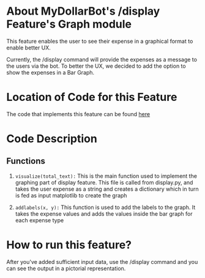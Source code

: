 # About MyDollarBot's /display Feature's Graph module
This feature enables the user to see their expense in a graphical format to enable better UX.

Currently, the /display command will provide the expenses as a message to the users via the bot. To better the UX, we decided to add the option to show the expenses in a Bar Graph.

# Location of Code for this Feature
The code that implements this feature can be found [here](https://github.com/Mrityunjay243/dollar_bot/blob/main/code/graphing.py)

# Code Description
## Functions

1. `visualize(total_text):`
This is the main function used to implement the graphing part of display feature. This file is called from display.py, and takes the user expense as a string and creates a dictionary which in turn is fed as input matplotlib to create the graph

2. `addlabels(x, y):`
This function is used to add the labels to the graph. It takes the expense values and adds the values inside the bar graph for each expense type

# How to run this feature?
After you've added sufficient input data, use the /display command and you can see the output in a pictorial representation. 
